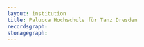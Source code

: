 ```yaml
---
layout: institution
title: Palucca Hochschule für Tanz Dresden
recordsgraph: 
storagegraph: 
---
```

